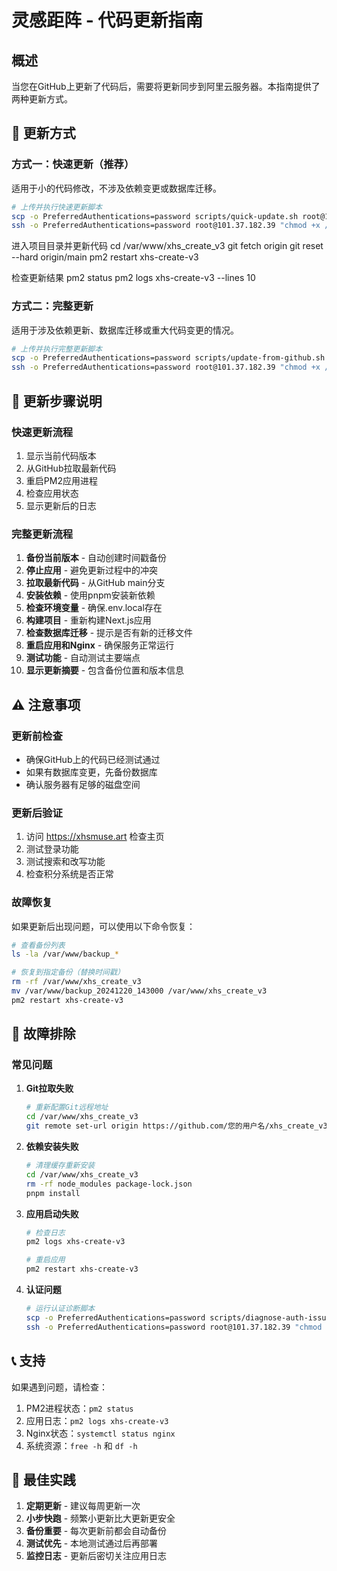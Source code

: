 # 灵感距阵 - 代码更新指南

## 概述
当您在GitHub上更新了代码后，需要将更新同步到阿里云服务器。本指南提供了两种更新方式。

## 🚀 更新方式

### 方式一：快速更新（推荐）
适用于小的代码修改，不涉及依赖变更或数据库迁移。

```bash
# 上传并执行快速更新脚本
scp -o PreferredAuthentications=password scripts/quick-update.sh root@101.37.182.39:/tmp/
ssh -o PreferredAuthentications=password root@101.37.182.39 "chmod +x /tmp/quick-update.sh && /tmp/quick-update.sh"
```
进入项目目录并更新代码
   cd /var/www/xhs_create_v3
   git fetch origin
   git reset --hard origin/main
   pm2 restart xhs-create-v3

   检查更新结果
   pm2 status
   pm2 logs xhs-create-v3 --lines 10

   
### 方式二：完整更新

适用于涉及依赖更新、数据库迁移或重大代码变更的情况。

```bash
# 上传并执行完整更新脚本
scp -o PreferredAuthentications=password scripts/update-from-github.sh root@101.37.182.39:/tmp/
ssh -o PreferredAuthentications=password root@101.37.182.39 "chmod +x /tmp/update-from-github.sh && /tmp/update-from-github.sh"
```

## 📝 更新步骤说明

### 快速更新流程
1. 显示当前代码版本
2. 从GitHub拉取最新代码
3. 重启PM2应用进程
4. 检查应用状态
5. 显示更新后的日志

### 完整更新流程
1. **备份当前版本** - 自动创建时间戳备份
2. **停止应用** - 避免更新过程中的冲突
3. **拉取最新代码** - 从GitHub main分支
4. **安装依赖** - 使用pnpm安装新依赖
5. **检查环境变量** - 确保.env.local存在
6. **构建项目** - 重新构建Next.js应用
7. **检查数据库迁移** - 提示是否有新的迁移文件
8. **重启应用和Nginx** - 确保服务正常运行
9. **测试功能** - 自动测试主要端点
10. **显示更新摘要** - 包含备份位置和版本信息

## ⚠️ 注意事项

### 更新前检查
- 确保GitHub上的代码已经测试通过
- 如果有数据库变更，先备份数据库
- 确认服务器有足够的磁盘空间

### 更新后验证
1. 访问 https://xhsmuse.art 检查主页
2. 测试登录功能
3. 测试搜索和改写功能
4. 检查积分系统是否正常

### 故障恢复
如果更新后出现问题，可以使用以下命令恢复：

```bash
# 查看备份列表
ls -la /var/www/backup_*

# 恢复到指定备份（替换时间戳）
rm -rf /var/www/xhs_create_v3
mv /var/www/backup_20241220_143000 /var/www/xhs_create_v3
pm2 restart xhs-create-v3
```

## 🔧 故障排除

### 常见问题

1. **Git拉取失败**
   ```bash
   # 重新配置Git远程地址
   cd /var/www/xhs_create_v3
   git remote set-url origin https://github.com/您的用户名/xhs_create_v3.git
   ```

2. **依赖安装失败**
   ```bash
   # 清理缓存重新安装
   cd /var/www/xhs_create_v3
   rm -rf node_modules package-lock.json
   pnpm install
   ```

3. **应用启动失败**
   ```bash
   # 检查日志
   pm2 logs xhs-create-v3
   
   # 重启应用
   pm2 restart xhs-create-v3
   ```

4. **认证问题**
   ```bash
   # 运行认证诊断脚本
   scp -o PreferredAuthentications=password scripts/diagnose-auth-issues.sh root@101.37.182.39:/tmp/
   ssh -o PreferredAuthentications=password root@101.37.182.39 "chmod +x /tmp/diagnose-auth-issues.sh && /tmp/diagnose-auth-issues.sh"
   ```

## 📞 支持

如果遇到问题，请检查：
1. PM2进程状态：`pm2 status`
2. 应用日志：`pm2 logs xhs-create-v3`
3. Nginx状态：`systemctl status nginx`
4. 系统资源：`free -h` 和 `df -h`

## 🎯 最佳实践

1. **定期更新** - 建议每周更新一次
2. **小步快跑** - 频繁小更新比大更新更安全
3. **备份重要** - 每次更新前都会自动备份
4. **测试优先** - 本地测试通过后再部署
5. **监控日志** - 更新后密切关注应用日志 
